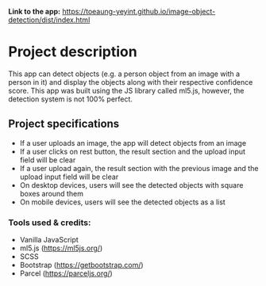 **Link to the app:** https://toeaung-yeyint.github.io/image-object-detection/dist/index.html
<br/>

# Project description

This app can detect objects (e.g. a person object from an image with a person in it) and display the objects along with their respective confidence score. This app was built using the JS library called ml5.js, however, the detection system is not 100% perfect.

## Project specifications

- If a user uploads an image, the app will detect objects from an image
- If a user clicks on rest button, the result section and the upload input field will be clear
- If a user upload again, the result section with the previous image and the upload input field will be clear
- On desktop devices, users will see the detected objects with square boxes around them
- On mobile devices, users will see the detected objects as a list

### Tools used & credits:
- Vanilla JavaScript
- ml5.js (https://ml5js.org/)
- SCSS
- Bootstrap (https://getbootstrap.com/)
- Parcel (https://parceljs.org/)
